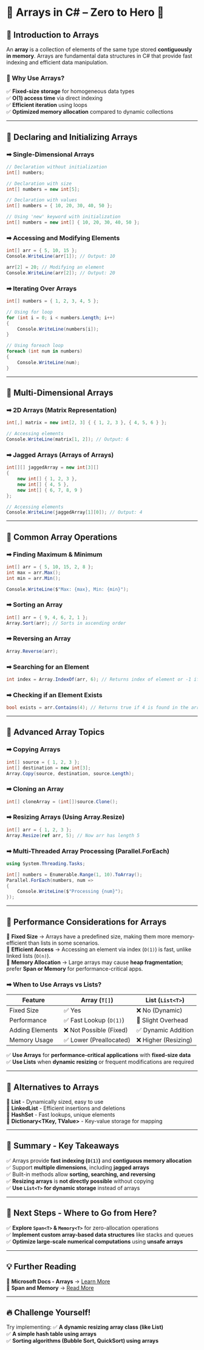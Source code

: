 ﻿# **📌 Arrays in C# – Zero to Hero 🚀**  

## **🔹 Introduction to Arrays**  
An **array** is a collection of elements of the same type stored **contiguously in memory**. Arrays are fundamental data structures in C# that provide fast indexing and efficient data manipulation.

### **🔹 Why Use Arrays?**  
✅ **Fixed-size storage** for homogeneous data types  
✅ **O(1) access time** via direct indexing  
✅ **Efficient iteration** using loops  
✅ **Optimized memory allocation** compared to dynamic collections  

---

## **🔹 Declaring and Initializing Arrays**  
### **➡ Single-Dimensional Arrays**  
```csharp
// Declaration without initialization
int[] numbers;

// Declaration with size
int[] numbers = new int[5];

// Declaration with values
int[] numbers = { 10, 20, 30, 40, 50 };

// Using 'new' keyword with initialization
int[] numbers = new int[] { 10, 20, 30, 40, 50 };
```

### **➡ Accessing and Modifying Elements**  
```csharp
int[] arr = { 5, 10, 15 };
Console.WriteLine(arr[1]); // Output: 10

arr[2] = 20; // Modifying an element
Console.WriteLine(arr[2]); // Output: 20
```

### **➡ Iterating Over Arrays**  
```csharp
int[] numbers = { 1, 2, 3, 4, 5 };

// Using for loop
for (int i = 0; i < numbers.Length; i++)
{
    Console.WriteLine(numbers[i]);
}

// Using foreach loop
foreach (int num in numbers)
{
    Console.WriteLine(num);
}
```

---

## **🔹 Multi-Dimensional Arrays**  
### **➡ 2D Arrays (Matrix Representation)**  
```csharp
int[,] matrix = new int[2, 3] { { 1, 2, 3 }, { 4, 5, 6 } };

// Accessing elements
Console.WriteLine(matrix[1, 2]); // Output: 6
```

### **➡ Jagged Arrays (Arrays of Arrays)**  
```csharp
int[][] jaggedArray = new int[3][]
{
    new int[] { 1, 2, 3 },
    new int[] { 4, 5 },
    new int[] { 6, 7, 8, 9 }
};

// Accessing elements
Console.WriteLine(jaggedArray[1][0]); // Output: 4
```

---

## **🔹 Common Array Operations**  
### **➡ Finding Maximum & Minimum**  
```csharp
int[] arr = { 5, 10, 15, 2, 8 };
int max = arr.Max();
int min = arr.Min();

Console.WriteLine($"Max: {max}, Min: {min}");
```

### **➡ Sorting an Array**  
```csharp
int[] arr = { 9, 4, 6, 2, 1 };
Array.Sort(arr); // Sorts in ascending order
```

### **➡ Reversing an Array**  
```csharp
Array.Reverse(arr);
```

### **➡ Searching for an Element**  
```csharp
int index = Array.IndexOf(arr, 6); // Returns index of element or -1 if not found
```

### **➡ Checking if an Element Exists**  
```csharp
bool exists = arr.Contains(4); // Returns true if 4 is found in the array
```

---

## **🔹 Advanced Array Topics**  
### **➡ Copying Arrays**  
```csharp
int[] source = { 1, 2, 3 };
int[] destination = new int[3];
Array.Copy(source, destination, source.Length);
```

### **➡ Cloning an Array**  
```csharp
int[] cloneArray = (int[])source.Clone();
```

### **➡ Resizing Arrays (Using Array.Resize)**  
```csharp
int[] arr = { 1, 2, 3 };
Array.Resize(ref arr, 5); // Now arr has length 5
```

### **➡ Multi-Threaded Array Processing (Parallel.ForEach)**  
```csharp
using System.Threading.Tasks;

int[] numbers = Enumerable.Range(1, 10).ToArray();
Parallel.ForEach(numbers, num =>
{
    Console.WriteLine($"Processing {num}");
});
```

---

## **🔹 Performance Considerations for Arrays**  
🔹 **Fixed Size** → Arrays have a predefined size, making them more memory-efficient than lists in some scenarios.  
🔹 **Efficient Access** → Accessing an element via index (`O(1)`) is fast, unlike linked lists (`O(n)`).  
🔹 **Memory Allocation** → Large arrays may cause **heap fragmentation**; prefer **Span<T> or Memory<T>** for performance-critical apps.  

### **➡ When to Use Arrays vs Lists?**  
| Feature         | Array (`T[]`)  | List (`List<T>`) |
|---------------|--------------|----------------|
| Fixed Size     | ✅ Yes       | ❌ No (Dynamic) |
| Performance    | ✅ Fast Lookup (`O(1)`) | 🔄 Slight Overhead |
| Adding Elements | ❌ Not Possible (Fixed) | ✅ Dynamic Addition |
| Memory Usage   | ✅ Lower (Preallocated) | ❌ Higher (Resizing) |

✅ **Use Arrays** for **performance-critical applications** with **fixed-size data**  
✅ **Use Lists** when **dynamic resizing** or frequent modifications are required  

---

## **🔹 Alternatives to Arrays**  
🔹 **List<T>** - Dynamically sized, easy to use  
🔹 **LinkedList<T>** - Efficient insertions and deletions  
🔹 **HashSet<T>** - Fast lookups, unique elements  
🔹 **Dictionary<TKey, TValue>** - Key-value storage for mapping  

---

## **🚀 Summary - Key Takeaways**  
✅ Arrays provide **fast indexing (`O(1)`)** and **contiguous memory allocation**  
✅ Support **multiple dimensions**, including **jagged arrays**  
✅ Built-in methods allow **sorting, searching, and reversing**  
✅ **Resizing arrays** is **not directly possible** without copying  
✅ **Use `List<T>` for dynamic storage** instead of arrays  

---

## **🎯 Next Steps - Where to Go from Here?**  
✅ **Explore `Span<T>` & `Memory<T>`** for zero-allocation operations  
✅ **Implement custom array-based data structures** like stacks and queues  
✅ **Optimize large-scale numerical computations** using **unsafe arrays**  

---

## **💡 Further Reading**  
📌 **Microsoft Docs - Arrays** → [Learn More](https://learn.microsoft.com/en-us/dotnet/csharp/programming-guide/arrays/)  
📌 **Span<T> and Memory<T>** → [Read More](https://learn.microsoft.com/en-us/dotnet/api/system.span-1)  

---

## **🔥 Challenge Yourself!**
Try implementing:
✅ **A dynamic resizing array class (like List<T>)**  
✅ **A simple hash table using arrays**  
✅ **Sorting algorithms (Bubble Sort, QuickSort) using arrays**  

